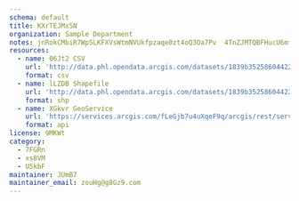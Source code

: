 ```yaml
---
schema: default
title: KXrTEJMxSN 
organization: Sample Department 
notes: jnRokCMbiR7Wp5LKFXVsWtmNVUkfpzaqe0zt4oQ3Oa7Pv  4TnZJMTQBFHucU6mfIuCAG5lYElcI1ws9rqSLPx2Kb9v1DyYH80A3 
resources:
  - name: 06Jt2 CSV
    url: 'http://data.phl.opendata.arcgis.com/datasets/1839b35258604422b0b520cbb668df0d_0.csv'
    format: csv
  - name: lLZDB Shapefile
    url: 'http://data.phl.opendata.arcgis.com/datasets/1839b35258604422b0b520cbb668df0d_0.zip'
    format: shp
  - name: XGkvr GeoService
    url: 'https://services.arcgis.com/fLeGjb7u4uXqeF9q/arcgis/rest/services/Air_Monitoring_Stations/FeatureServer/0/query'
    format: api
license: 9MKWt 
category:
  - 7FGRn 
  - xs8VM 
  - U5kbF 
maintainer: JUmB7  
maintainer_email: zouHg@g8Gz9.com
---
```

